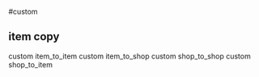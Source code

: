 #custom

item copy
---------------------------------
custom item_to_item <filename> <filename>
custom item_to_shop <filename> <filename>
custom shop_to_shop <filename> <filename>
custom shop_to_item <filename> <filename>
